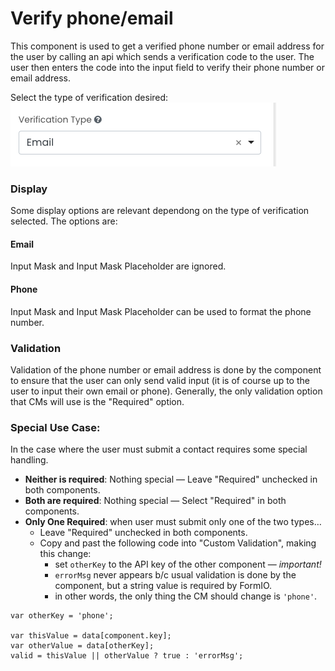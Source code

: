 # Verify phone/email

This component is used to get a verified phone number or email address for the user by calling an api which sends
a verification code to the user. The user then enters the code into the input field to verify their phone number or email address.

Select the type of verification desired:
![Text Field](img/verification-option.png)
### Display
Some display options are relevant dependong on the type of verification selected. The options are:
#### Email
Input Mask and Input Mask Placeholder are ignored.
#### Phone
Input Mask and Input Mask Placeholder can be used to format the phone number.
### Validation
Validation of the phone number or email address is done by the component to ensure that the user can only send valid input (it is of course up 
to the user to input their own email or phone). Generally, the only validation option that CMs will use is the "Required" option.
### Special Use Case:
In the case where the user must submit a contact requires some special handling.
- **Neither is required**: Nothing special — Leave "Required" unchecked in both components.
- **Both are required**: Nothing special — Select "Required" in both components.
- **Only One Required**: when user must submit only one of the two types…
  - Leave "Required" unchecked in both components.
  - Copy and past the following code into "Custom Validation", making this change:
    - set `otherKey` to the API key of the other component — _important!_
    - `errorMsg` never appears b/c usual validation is done by the component, but a string value is required by FormIO.
    - in other words, the only thing the CM should change is `'phone'`.

`````
var otherKey = 'phone';

var thisValue = data[component.key];
var otherValue = data[otherKey];
valid = thisValue || otherValue ? true : 'errorMsg';


